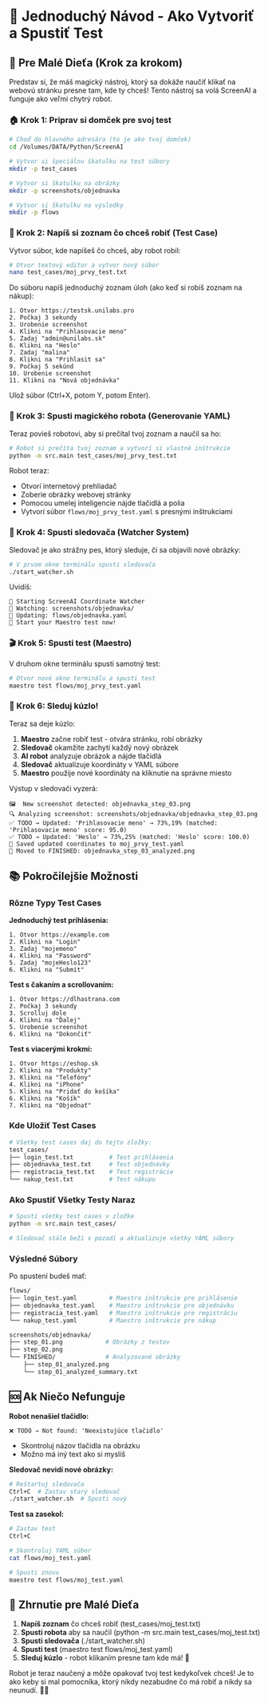 # 🎯 Jednoduchý Návod - Ako Vytvoriť a Spustiť Test

## 👶 Pre Malé Dieťa (Krok za krokom)

Predstav si, že máš magický nástroj, ktorý sa dokáže naučiť klikať na webovú stránku presne tam, kde ty chceš! Tento nástroj sa volá ScreenAI a funguje ako veľmi chytrý robot.

### 🏠 Krok 1: Priprav si domček pre svoj test

```bash
# Choď do hlavného adresára (to je ako tvoj domček)
cd /Volumes/DATA/Python/ScreenAI

# Vytvor si špeciálnu škatulku na test súbory
mkdir -p test_cases

# Vytvor si škatulku na obrázky
mkdir -p screenshots/objednavka

# Vytvor si škatulku na výsledky
mkdir -p flows
```

### 📝 Krok 2: Napíš si zoznam čo chceš robiť (Test Case)

Vytvor súbor, kde napíšeš čo chceš, aby robot robil:

```bash
# Otvor textový editor a vytvor nový súbor
nano test_cases/moj_prvy_test.txt
```

Do súboru napíš jednoduchý zoznam úloh (ako keď si robíš zoznam na nákup):

```text
1. Otvor https://testsk.unilabs.pro
2. Počkaj 3 sekundy
3. Urobenie screenshot
4. Klikni na "Prihlasovacie meno"
5. Zadaj "admin@unilabs.sk"
6. Klikni na "Heslo" 
7. Zadaj "malina"
8. Klikni na "Prihlasit sa"
9. Počkaj 5 sekúnd
10. Urobenie screenshot
11. Klikni na "Nová objednávka"
```

Ulož súbor (Ctrl+X, potom Y, potom Enter).

### 🤖 Krok 3: Spusti magického robota (Generovanie YAML)

Teraz povieš robotovi, aby si prečítal tvoj zoznam a naučil sa ho:

```bash
# Robot si prečíta tvoj zoznam a vytvorí si vlastné inštrukcie
python -m src.main test_cases/moj_prvy_test.txt
```

Robot teraz:
- Otvorí internetový prehliadač 
- Zoberie obrázky webovej stránky
- Pomocou umelej inteligencie nájde tlačidlá a polia
- Vytvorí súbor `flows/moj_prvy_test.yaml` s presnými inštrukciami

### 👀 Krok 4: Spusti sledovača (Watcher System)

Sledovač je ako strážny pes, ktorý sleduje, či sa objavili nové obrázky:

```bash
# V prvom okne terminálu spusti sledovača
./start_watcher.sh
```

Uvidíš:
```
🚀 Starting ScreenAI Coordinate Watcher
📁 Watching: screenshots/objednavka/
📄 Updating: flows/objednavka.yaml
🚀 Start your Maestro test now!
```

### 🎬 Krok 5: Spusti test (Maestro)

V druhom okne terminálu spusti samotný test:

```bash
# Otvor nové okno terminálu a spusti test
maestro test flows/moj_prvy_test.yaml
```

### 🎉 Krok 6: Sleduj kúzlo!

Teraz sa deje kúzlo:

1. **Maestro** začne robiť test - otvára stránku, robí obrázky
2. **Sledovač** okamžite zachytí každý nový obrázek  
3. **AI robot** analyzuje obrázok a nájde tlačidlá
4. **Sledovač** aktualizuje koordináty v YAML súbore
5. **Maestro** použije nové koordináty na kliknutie na správne miesto

Výstup v sledovači vyzerá:
```
🖼️  New screenshot detected: objednavka_step_03.png
🔍 Analyzing screenshot: screenshots/objednavka/objednavka_step_03.png
✅ TODO → Updated: 'Prihlasovacie meno' → 73%,19% (matched: 'Prihlasovacie meno' score: 95.0)
✅ TODO → Updated: 'Heslo' → 73%,25% (matched: 'Heslo' score: 100.0)
💾 Saved updated coordinates to moj_prvy_test.yaml
📁 Moved to FINISHED: objednavka_step_03_analyzed.png
```

## 📚 Pokročilejšie Možnosti

### Rôzne Typy Test Cases

**Jednoduchý test prihlásenia:**
```text
1. Otvor https://example.com
2. Klikni na "Login"
3. Zadaj "mojemeno"
4. Klikni na "Password"
5. Zadaj "mojeHeslo123"
6. Klikni na "Submit"
```

**Test s čakaním a scrollovaním:**
```text
1. Otvor https://dlhastrana.com
2. Počkaj 3 sekundy
3. Scrolluj dole
4. Klikni na "Ďalej"
5. Urobenie screenshot
6. Klikni na "Dokončiť"
```

**Test s viacerými krokmi:**
```text
1. Otvor https://eshop.sk
2. Klikni na "Produkty"
3. Klikni na "Telefóny"  
4. Klikni na "iPhone"
5. Klikni na "Pridať do košíka"
6. Klikni na "Košík"
7. Klikni na "Objednať"
```

### Kde Uložiť Test Cases

```bash
# Všetky test cases daj do tejto zložky:
test_cases/
├── login_test.txt          # Test prihlásenia
├── objednavka_test.txt     # Test objednávky  
├── registracia_test.txt    # Test registrácie
└── nakup_test.txt          # Test nákupu
```

### Ako Spustiť Všetky Testy Naraz

```bash
# Spusti všetky test cases v zložke
python -m src.main test_cases/

# Sledovač stále beží v pozadí a aktualizuje všetky YAML súbory
```

### Výsledné Súbory

Po spustení budeš mať:

```bash
flows/
├── login_test.yaml         # Maestro inštrukcie pre prihlásenie
├── objednavka_test.yaml    # Maestro inštrukcie pre objednávku
├── registracia_test.yaml   # Maestro inštrukcie pre registráciu
└── nakup_test.yaml         # Maestro inštrukcie pre nákup

screenshots/objednavka/
├── step_01.png            # Obrázky z testov
├── step_02.png
└── FINISHED/              # Analyzované obrázky
    ├── step_01_analyzed.png
    └── step_01_analyzed_summary.txt
```

## 🆘 Ak Niečo Nefunguje

**Robot nenašiel tlačidlo:**
```text
❌ TODO → Not found: 'Neexistujúce tlačidlo'
```
- Skontroluj názov tlačidla na obrázku
- Možno má iný text ako si myslíš

**Sledovač nevidí nové obrázky:**
```bash
# Reštartuj sledovača
Ctrl+C  # Zastav starý sledovač
./start_watcher.sh  # Spusti nový
```

**Test sa zasekol:**
```bash
# Zastav test
Ctrl+C

# Skontroluj YAML súbor
cat flows/moj_test.yaml

# Spusti znovu
maestro test flows/moj_test.yaml
```

## 🎯 Zhrnutie pre Malé Dieťa

1. **Napíš zoznam** čo chceš robiť (test_cases/moj_test.txt)
2. **Spusti robota** aby sa naučil (python -m src.main test_cases/moj_test.txt)  
3. **Spusti sledovača** (./start_watcher.sh)
4. **Spusti test** (maestro test flows/moj_test.yaml)
5. **Sleduj kúzlo** - robot klikaním presne tam kde má! 🎉

Robot je teraz naučený a môže opakovať tvoj test kedykoľvek chceš! Je to ako keby si mal pomocníka, ktorý nikdy nezabudne čo má robiť a nikdy sa neunudí. 🤖✨